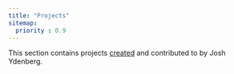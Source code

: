 ```yaml
---
title: "Projects"
sitemap:
  priority : 0.9
---
```

<p>This section contains projects <a href="/projects/creations">created</a> and contributed to by Josh Ydenberg.</p>
